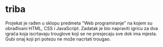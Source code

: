 # triba

Projekat je rađen u sklopu predmeta "Web programiranje" na kojem su obrađivani HTML, CSS i JavaScript.
Zadatak je bio napraviti igricu za dva igrača koja iscrtavaju trouglove koji se ne presjecaju sve dok ima mjesta. Gubi onaj koji pri potezu ne može nacrtati trougao.
